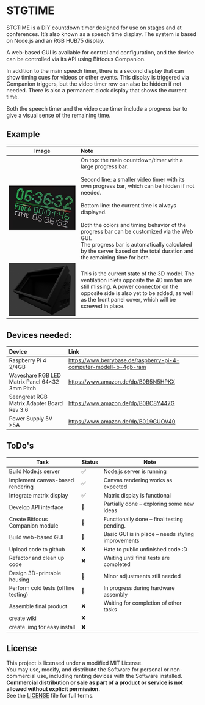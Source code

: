 # STGTIME

STGTIME is a DIY countdown timer designed for use on stages and at conferences. It’s also known as a speech time display. The system is based on Node.js and an RGB HUB75 display.

A web-based GUI is available for control and configuration, and the device can be controlled via its API using Bitfocus Companion.

In addition to the main speech timer, there is a second display that can show timing cues for videos or other events. This display is triggered via Companion triggers, but the video timer row can also be hidden if not needed.
There is also a permanent clock display that shows the current time.

Both the speech timer and the video cue timer include a progress bar to give a visual sense of the remaining time.

## Example
| Image | Note |
|:-:|:-|
| ![Example](https://github.com/testbild-media/STGTIME/blob/main/images/clock_display.jpeg) | On top: the main countdown/timer with a large progress bar.<br><br>Second line: a smaller video timer with its own progress bar, which can be hidden if not needed.<br><br>Bottom line: the current time is always displayed.<br><br>Both the colors and timing behavior of the progress bar can be customized via the Web GUI.<br>The progress bar is automatically calculated by the server based on the total duration and the remaining time for both. |
| ![Example](https://github.com/testbild-media/STGTIME/blob/main/images/3D_Model.jpg) | This is the current state of the 3D model. The ventilation inlets opposite the 40 mm fan are still missing. A power connector on the opposite side is also yet to be added, as well as the front panel cover, which will be screwed in place. |

## Devices needed:
| Device | Link |
|:-|:-|
| Raspberry Pi 4 2/4GB | https://www.berrybase.de/raspberry-pi-4-computer-modell-b-4gb-ram |
| Waveshare RGB LED Matrix Panel 64×32 3mm Pitch | https://www.amazon.de/dp/B0B5N5HPKX |
| Seengreat RGB Matrix Adapter Board Rev 3.6 | https://www.amazon.de/dp/B0BC8Y447G |
| Power Supply 5V >5A | https://www.amazon.de/dp/B019GUOV40 |

## ToDo's
| Task                              | Status | Note |
|-----------------------------------|--------|------|
| Build Node.js server              | ✅     | Node.js server is running |
| Implement canvas-based rendering  | ✅     | Canvas rendering works as expected |
| Integrate matrix display          | ✅     | Matrix display is functional |
| Develop API interface             | 🔁     | Partially done – exploring some new ideas |
| Create Bitfocus Companion module  | 🔁     | Functionally done – final testing pending. |
| Build web-based GUI               | 🔁     | Basic GUI is in place – needs styling improvements |
| Upload code to github             | ❌     | Hate to public unfinished code :D |
| Refactor and clean up code        | ❌     | Waiting until final tests are completed |
| Design 3D-printable housing       | 🔁     | Minor adjustments still needed |
| Perform cold tests (offline testing) | 🔁  | In progress during hardware assembly |
| Assemble final product            | ❌     | Waiting for completion of other tasks |
| create wiki                       | ❌     | |
| create .img for easy install      | ❌     | |

## License
This project is licensed under a modified MIT License.  
You may use, modify, and distribute the Software for personal or non-commercial use, including renting devices with the Software installed.  
**Commercial distribution or sale as part of a product or service is not allowed without explicit permission.**  
See the [LICENSE](./LICENSE) file for full terms.

